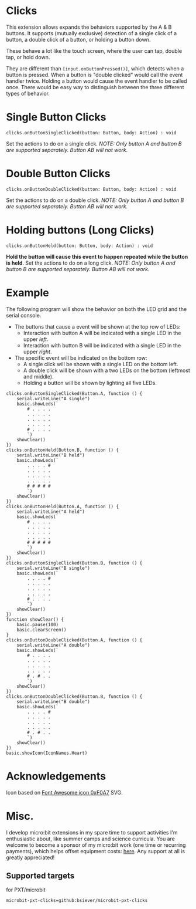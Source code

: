 # Clicks

This extension allows expands the behaviors supported by the A & B buttons.  It supports (mutually exclusive) detection of a single click of a button, a double click of a button, or holding a button down. 

These behave a lot like the touch screen, where the user can tap, double tap, or hold down.  

They are different than ``[input.onButtonPressed()]``, which detects when a button is pressed.  When a button is "double clicked" would call the event handler twice. Holding a button would cause the event handler to be called once.  There would be easy way to distinguish between the three different types of behavior. 


# Single Button Clicks

```sig
clicks.onButtonSingleClicked(button: Button, body: Action) : void
``` 

Set the actions to do on a single click. *NOTE: Only button A and button B are supported separately.  Button AB will not work.*

# Double Button Clicks

```sig
clicks.onButtonDoubleClicked(button: Button, body: Action) : void
``` 

Set the actions to do on a double click. *NOTE: Only button A and button B are supported separately.  Button AB will not work.*

# Holding buttons (Long Clicks)

```sig
clicks.onButtonHeld(button: Button, body: Action) : void
``` 

**Hold the button will cause this event to happen repeated while the button is held**.  Set the actions to do on a long click. *NOTE: Only button A and button B are supported separately.  Button AB will not work.*

# Example 

The following program will show the behavior on both the LED grid and the serial console.  

* The buttons that cause a event will be shown at the top row of LEDs:
  * Interaction with button A will be indicated with a single LED in the upper *left*.
  * Interaction with button B will be indicated with a single LED in the upper *right*. 
* The specific event will be indicated on the bottom row:
  * A single click will be shown with a single LED on the bottom left. 
  * A double click will be shown with a two LEDs on the bottom (leftmost and middle). 
  * Holding a button will be shown by lighting all five LEDs.

```block
clicks.onButtonSingleClicked(Button.A, function () {
    serial.writeLine("A single")
    basic.showLeds(`
        # . . . .
        . . . . .
        . . . . .
        . . . . .
        # . . . .
        `)
    showClear()
})
clicks.onButtonHeld(Button.B, function () {
    serial.writeLine("B held")
    basic.showLeds(`
        . . . . #
        . . . . .
        . . . . .
        . . . . .
        # # # # #
        `)
    showClear()
})
clicks.onButtonHeld(Button.A, function () {
    serial.writeLine("A held")
    basic.showLeds(`
        # . . . .
        . . . . .
        . . . . .
        . . . . .
        # # # # #
        `)
    showClear()
})
clicks.onButtonSingleClicked(Button.B, function () {
    serial.writeLine("B single")
    basic.showLeds(`
        . . . . #
        . . . . .
        . . . . .
        . . . . .
        # . . . .
        `)
    showClear()
})
function showClear() {
    basic.pause(100)
    basic.clearScreen()
}
clicks.onButtonDoubleClicked(Button.A, function () {
    serial.writeLine("A double")
    basic.showLeds(`
        # . . . .
        . . . . .
        . . . . .
        . . . . .
        # . # . .
        `)
    showClear()
})
clicks.onButtonDoubleClicked(Button.B, function () {
    serial.writeLine("B double")
    basic.showLeds(`
        . . . . #
        . . . . .
        . . . . .
        . . . . .
        # . # . .
        `)
    showClear()
})
basic.showIcon(IconNames.Heart)
```


# Acknowledgements 

Icon based on [Font Awesome icon 0xF0A7](https://www.iconfinder.com/search?q=f0a7) SVG.

# Misc. 

I develop micro:bit extensions in my spare time to support activities I'm enthusiastic about, like summer camps and science curricula.  You are welcome to become a sponsor of my micro:bit work (one time or recurring payments), which helps offset equipment costs: [here](https://github.com/sponsors/bsiever). Any support at all is greatly appreciated!

## Supported targets

for PXT/microbit

```package
microbit-pxt-clicks=github:bsiever/microbit-pxt-clicks
```

<script src="https://makecode.com/gh-pages-embed.js"></script>
<script>makeCodeRender("{{ site.makecode.home_url }}", "{{ site.github.owner_name }}/{{ site.github.repository_name }}");</script>
